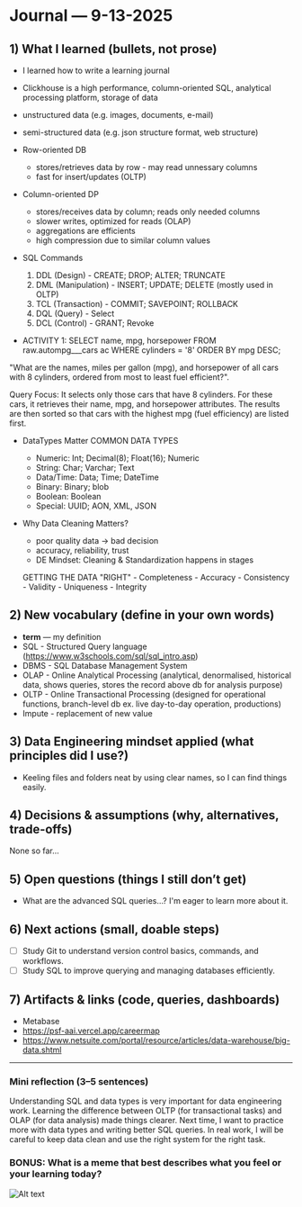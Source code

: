 # Journal — 9-13-2025


## 1) What I learned (bullets, not prose)
- I learned how to write a learning journal
- Clickhouse is a high performance, column-oriented SQL, analytical processing platform, storage of data
- unstructured data (e.g. images, documents, e-mail)
- semi-structured data (e.g. json structure format, web structure)
- Row-oriented DB 
    - stores/retrieves data by row - may read unnessary columns
    - fast for insert/updates (OLTP)
- Column-oriented DP 
    - stores/receives data by column; reads only needed columns
    - slower writes, optimized for reads (OLAP)
    - aggregations are efficients
    - high compression due to similar column values

- SQL Commands
    1. DDL (Design) - CREATE; DROP; ALTER; TRUNCATE
    2. DML (Manipulation) - INSERT; UPDATE; DELETE (mostly used in OLTP)
    3. TCL (Transaction) - COMMIT; SAVEPOINT; ROLLBACK
    4. DQL (Query) - Select
    5. DCL (Control) - GRANT; Revoke

- ACTIVITY 1:
SELECT name, mpg, horsepower
FROM raw.autompg___cars ac
WHERE cylinders = '8'
ORDER BY mpg DESC;

"What are the names, miles per gallon (mpg), and horsepower of all cars with 8 cylinders, ordered from most to least fuel efficient?".

Query Focus:
It selects only those cars that have 8 cylinders.
For these cars, it retrieves their name, mpg, and horsepower attributes.
The results are then sorted so that cars with the highest mpg (fuel efficiency) are listed first.

- DataTypes Matter
COMMON DATA TYPES
    - Numeric: Int; Decimal(8); Float(16); Numeric
    - String: Char; Varchar; Text
    - Data/Time: Data; Time; DateTime
    - Binary: Binary; blob
    - Boolean: Boolean
    - Special: UUID; AON, XML, JSON

- Why Data Cleaning Matters?
    - poor quality data -> bad decision
    - accuracy, reliability, trust
    - DE Mindset: Cleaning & Standardization happens in stages

    GETTING THE DATA "RIGHT"
        - Completeness
        - Accuracy
        - Consistency
        - Validity
        - Uniqueness
        - Integrity


## 2) New vocabulary (define in your own words)
- **term** — my definition
- SQL - Structured Query language (https://www.w3schools.com/sql/sql_intro.asp)
- DBMS - SQL Database Management System
- OLAP - Online Analytical  Processing (analytical, denormalised, historical data, shows queries, stores the record above db for analysis purpose)
- OLTP - Online Transactional Processing (designed for operational functions, branch-level db ex. live day-to-day operation, productions)
- Impute - replacement of new value


## 3) Data Engineering mindset applied (what principles did I use?)
- Keeling files and folders neat by using clear names, so I can find things easily.

## 4) Decisions & assumptions (why, alternatives, trade-offs)
None so far...

## 5) Open questions (things I still don’t get)
- What are the advanced SQL queries...? I'm eager to learn more about it. 


## 6) Next actions (small, doable steps)
- [ ] Study Git to understand version control basics, commands, and workflows.
- [ ] Study SQL to improve querying and managing databases efficiently.

## 7) Artifacts & links (code, queries, dashboards)
- Metabase
- https://psf-aai.vercel.app/careermap
- https://www.netsuite.com/portal/resource/articles/data-warehouse/big-data.shtml
---


### Mini reflection (3–5 sentences)
Understanding SQL and data types is very important for data engineering work. Learning the difference between OLTP (for transactional tasks) and OLAP (for data analysis) made things clearer. Next time, I want to practice more with data types and writing better SQL queries. In real work, I will be careful to keep data clean and use the right system for the right task.



### BONUS: What is a meme that best describes what you feel or your learning today?


![Alt text](https://i.imgflip.com/1146fq.jpg "TO BE THE BEST, YOU HAVE TO LEARN FROM THE BEST")
